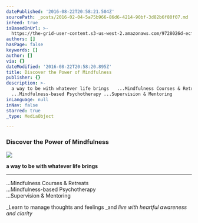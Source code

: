 ```yaml
---
datePublished: '2016-08-22T20:58:21.504Z'
sourcePath: _posts/2016-02-04-5a75b966-86d6-4214-90bf-3d82b6f80f07.md
inFeed: true
isBasedOnUrl: >-
  https://the-grid-user-content.s3-us-west-2.amazonaws.com/9728026d-ecf9-4864-94bf-68792634fd44.jpg
authors: []
hasPage: false
keywords: []
author: []
via: {}
dateModified: '2016-08-22T20:58:20.895Z'
title: Discover the Power of Mindfulness
publisher: {}
description: >-
  a way to be with whatever life brings   ...Mindfulness Courses & Retreats
  ...Mindfulness-based Psychotherapy ...Supervision & Mentoring
inLanguage: null
inNav: false
starred: true
_type: MediaObject

---
```

### Discover the Power of Mindfulness
![](https://the-grid-user-content.s3-us-west-2.amazonaws.com/fdf21eae-dbb6-4901-a084-c9c7674ee187.jpg)

**a way to be with whatever life brings**  
****  
...Mindfulness Courses & Retreats  
...Mindfulness-based Psychotherapy  
...Supervision & Mentoring

_Learn to manage thoughts and feelings _and _live with heartful awareness and clarity_